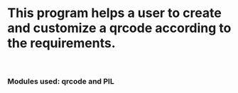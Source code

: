 # This program helps a user to create and customize a qrcode according to the requirements.
<br>
<h3>Modules used: qrcode and PIL</h3>
